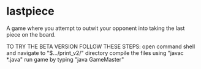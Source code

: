 # lastpiece
A game where you attempt to outwit your opponent into taking the last piece on the board.

TO TRY THE BETA VERSION FOLLOW THESE STEPS:
  open command shell and navigate to "$.../print_v2/" directory
  compile the files using "javac *.java"
  run game by typing "java GameMaster"
